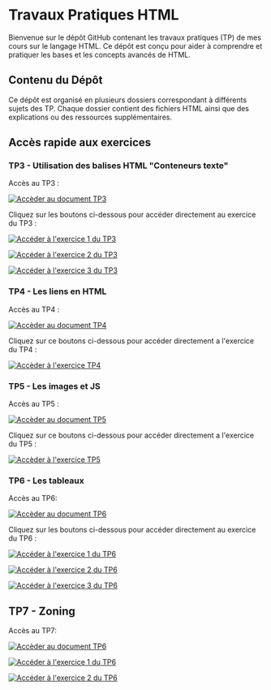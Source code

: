 # Travaux Pratiques HTML 

Bienvenue sur le dépôt GitHub contenant les travaux pratiques (TP) de mes cours sur le langage HTML. Ce dépôt est conçu pour aider à comprendre et pratiquer les bases et les concepts avancés de HTML. 

## Contenu du Dépôt 

Ce dépôt est organisé en plusieurs dossiers correspondant à différents sujets des TP. Chaque dossier contient des fichiers HTML ainsi que des explications ou des ressources supplémentaires.


## Accès rapide aux exercices 

### TP3 - Utilisation des balises HTML "Conteneurs texte"

Accès au TP3 :

[![Accèder au document TP3](https://img.shields.io/badge/TP3-HTML_CSS-blue?style=for-the-badge
)](./TP3/TP3-HTML-CSS.pdf)

Cliquez sur les boutons ci-dessous pour accéder directement au exercice du TP3 :

[![Accéder à l'exercice 1 du TP3](https://img.shields.io/badge/Exercice_1-TP3-blue?style=for-the-badge)](./TP3/exercice1_tp3/exercice1_tp3.html)

[![Accéder à l'exercice 2 du TP3](https://img.shields.io/badge/Exercice_2-TP3-blue?style=for-the-badge)](./TP3/exercice2_tp3.html)

[![Accéder à l'exercice 3 du TP3](https://img.shields.io/badge/Exercice_3-TP3-blue?style=for-the-badge)](./TP3/exercice3_tp3/cv.html)

### TP4 - Les liens en HTML

Accès au TP4 :

[![Accèder au document TP4](https://img.shields.io/badge/TP4-HTML_CSS-blue?style=for-the-badge)](./TP4/TP4-Lien.pdf)

Cliquez sur ce boutons ci-dessous pour accéder directement a l'exercice du TP4 :

[![Accèder à l'exercice TP4](https://img.shields.io/badge/Exercice_1-TP4-blue?style=for-the-badge)](./TP4/index.html)

### TP5 - Les images et JS

Accès au TP5 : 

[![Accèder au document TP5](https://img.shields.io/badge/TP5-Images_et_JS-blue?style=for-the-badge)](./TP5/TP3-Image.pdf)

Cliquez sur ce boutons ci-dessous pour accéder directement a l'exercice du TP5 :

[![Accèder à l'exercice TP5](https://img.shields.io/badge/Exercice-TP5-blue?style=for-the-badge)](./TP5/Docs/index.html)

### TP6 - Les tableaux 

Accès au TP6:

[![Accèder au document TP6](https://img.shields.io/badge/TP6-les_tableaux-blue?style=for-the-badge)](./TP6/TP6-les_tableaux.pdf)

Cliquez sur les boutons ci-dessous pour accéder directement au exercice du TP6 :

[![Accéder à l'exercice 1 du TP6](https://img.shields.io/badge/Exercice_1-TP6-blue?style=for-the-badge)](./TP6/Docs/exercice_1.html)

[![Accéder à l'exercice 2 du TP6](https://img.shields.io/badge/Exercice_2-TP6-blue?style=for-the-badge)](./TP6/Docs/exercice_2.html)

[![Accéder à l'exercice 3 du TP6](https://img.shields.io/badge/Exercice_3-TP6-blue?style=for-the-badge)](./TP6/Docs/exercice_3.html)

## TP7 - Zoning 

Accès au TP7:

[![Accèder au document TP6](https://img.shields.io/badge/TP7-Zoning-blue?style=for-the-badge)](./TP7/TP5_zoning.pdf)

[![Accéder à l'exercice 1 du TP6](https://img.shields.io/badge/Exercice_1-TP7-blue?style=for-the-badge)](./TP7/Docs/exercice1.html)

[![Accéder à l'exercice 2 du TP6](https://img.shields.io/badge/Exercice_2-TP7-blue?style=for-the-badge)](./TP7/Docs/index_exercice2.html)

